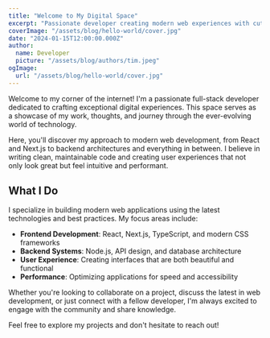 ```yaml
---
title: "Welcome to My Digital Space"
excerpt: "Passionate developer creating modern web experiences with cutting-edge technologies. Explore my journey through code, design, and innovation."
coverImage: "/assets/blog/hello-world/cover.jpg"
date: "2024-01-15T12:00:00.000Z"
author:
  name: Developer
  picture: "/assets/blog/authors/tim.jpeg"
ogImage:
  url: "/assets/blog/hello-world/cover.jpg"
---
```


Welcome to my corner of the internet! I'm a passionate full-stack developer dedicated to crafting exceptional digital experiences. This space serves as a showcase of my work, thoughts, and journey through the ever-evolving world of technology.

Here, you'll discover my approach to modern web development, from React and Next.js to backend architectures and everything in between. I believe in writing clean, maintainable code and creating user experiences that not only look great but feel intuitive and performant.

## What I Do

I specialize in building modern web applications using the latest technologies and best practices. My focus areas include:

- **Frontend Development**: React, Next.js, TypeScript, and modern CSS frameworks
- **Backend Systems**: Node.js, API design, and database architecture  
- **User Experience**: Creating interfaces that are both beautiful and functional
- **Performance**: Optimizing applications for speed and accessibility

Whether you're looking to collaborate on a project, discuss the latest in web development, or just connect with a fellow developer, I'm always excited to engage with the community and share knowledge.

Feel free to explore my projects and don't hesitate to reach out!